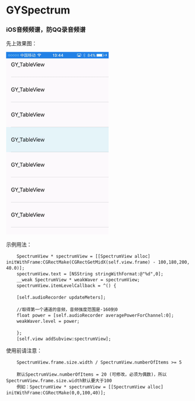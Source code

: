 # GYSpectrum
### iOS音频频谱，防QQ录音频谱


先上效果图：

![image](https://github.com/HuangGY1993/GYTableView/blob/master//display.gif)


示例用法：

        SpectrumView * spectrumView = [[SpectrumView alloc] initWithFrame:CGRectMake(CGRectGetMidX(self.view.frame) - 100,180,200, 40.0)];
        spectrumView.text = [NSString stringWithFormat:@"%d",0];
        __weak SpectrumView * weakWaver = spectrumView;
        spectrumView.itemLevelCallback = ^() {

        [self.audioRecorder updateMeters];

        //取得第一个通道的音频，音频强度范围是-160到0
        float power = [self.audioRecorder averagePowerForChannel:0];
        weakWaver.level = power;

        };
        [self.view addSubview:spectrumView];


使用前请注意：

        SpectrumView.frame.size.width / SpectrumView.numberOfItems >= 5

        默认SpectrumView.numberOfItems = 20 (可修改，必须为偶数)，所以SpectrumView.frame.size.width默认要大于100
        例如：SpectrumView * spectrumView = [[SpectrumView alloc] initWithFrame:CGRectMake(0,0,100,40)];
